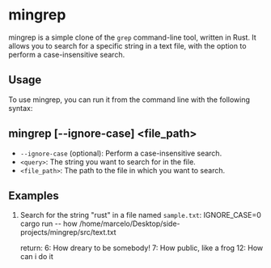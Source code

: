 # mingrep

mingrep is a simple clone of the `grep` command-line tool, written in Rust. It allows you to search for a specific string in a text file, with the option to perform a case-insensitive search.

## Usage

To use mingrep, you can run it from the command line with the following syntax:

## mingrep [--ignore-case] <query> <file_path> 

- `--ignore-case` (optional): Perform a case-insensitive search.
- `<query>`: The string you want to search for in the file.
- `<file_path>`: The path to the file in which you want to search.

## Examples

1. Search for the string "rust" in a file named `sample.txt`:
    IGNORE_CASE=0 cargo run -- how /home/marcelo/Desktop/side-projects/mingrep/src/text.txt
    
    return:
        6: How dreary to be somebody!
        7: How public, like a frog
        12: How can i do it